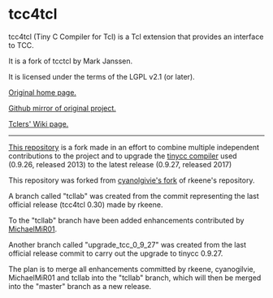 tcc4tcl
=======

tcc4tcl (Tiny C Compiler for Tcl) is a Tcl extension that provides an interface 
to TCC.

It is a fork of tcctcl by Mark Janssen.

It is licensed under the terms of the LGPL v2.1 (or later).

[Original home page.](https://chiselapp.com/user/rkeene/repository/tcc4tcl/home)

[Github mirror of original project.](https://github.com/rkeene/tcc4tcl)

[Tclers' Wiki page.](https://wiki.tcl-lang.org/page/tcc4tcl)

------------------------------

[This repository](https://github.com/tcllab/tcc4tcl) is a fork made in an 
effort to combine multiple independent contributions to the project and to 
upgrade the [tinycc compiler](https://github.com/TinyCC/tinycc) used (0.9.26, 
released 2013) to the latest release (0.9.27, released 2017)

This repository was forked from [cyanolgivie's 
fork](https://github.com/cyanogilvie/tcc4tcl) of rkeene's repository.

A branch called "tcllab" was created from the commit representing the last 
official release (tcc4tcl 0.30) made by rkeene.

To the "tcllab" branch have been added enhancements contributed by 
[MichaelMiR01](https://github.com/MichaelMiR01/tcc4tcl).

Another branch called "upgrade_tcc_0_9_27" was created from the last official 
release commit to carry out the upgrade to tinycc 0.9.27.

The plan is to merge all enhancements committed by rkeene, cyanogilvie, 
MichaelMiR01 and tcllab into the "tcllab" branch,  which will then be merged 
into the "master" branch as a new release.
